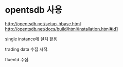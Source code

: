 # opentsdb 사용

http://opentsdb.net/setup-hbase.html
http://opentsdb.net/docs/build/html/installation.html#id1

single instance에 설치 활용

trading data 수집 시작.

fluentd 수집.


